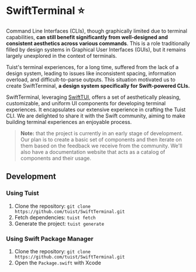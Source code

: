 # SwiftTerminal ⭐️

Command Line Interfaces (CLIs), though graphically limited due to terminal capabilities, **can still benefit significantly from well-designed and consistent aesthetics across various commands**. This is a role traditionally filled by design systems in Graphical User Interfaces (GUIs), but it remains largely unexplored in the context of terminals.

Tuist's terminal experiences, for a long time, suffered from the lack of a design system, leading to issues like inconsistent spacing, information overload, and difficult-to-parse outputs. This situation motivated us to create SwiftTerminal, **a design system specifically for Swift-powered CLIs.**

SwiftTerminal, leveraging [SwiftTUI](https://github.com/rensbreur/SwiftTUI), offers a set of aesthetically pleasing, customizable, and uniform UI components for developing terminal experiences. It encapsulates our extensive experience in crafting the Tuist CLI. We are delighted to share it with the Swift community, aiming to make building terminal experiences an enjoyable process.

> **Note:** that the project is currently in an early stage of development. Our plan is to create a basic set of components and then iterate on them based on the feedback we receive from the community. We'll also have a documentation website that acts as a catalog of components and their usage.

## Development

### Using Tuist

1. Clone the repository: `git clone https://github.com/tuist/SwiftTerminal.git`
2. Fetch dependencies: `tuist fetch`
3. Generate the project: `tuist generate`


### Using Swift Package Manager

1. Clone the repository: `git clone https://github.com/tuist/SwiftTerminal.git`
2. Open the `Package.swift` with Xcode
